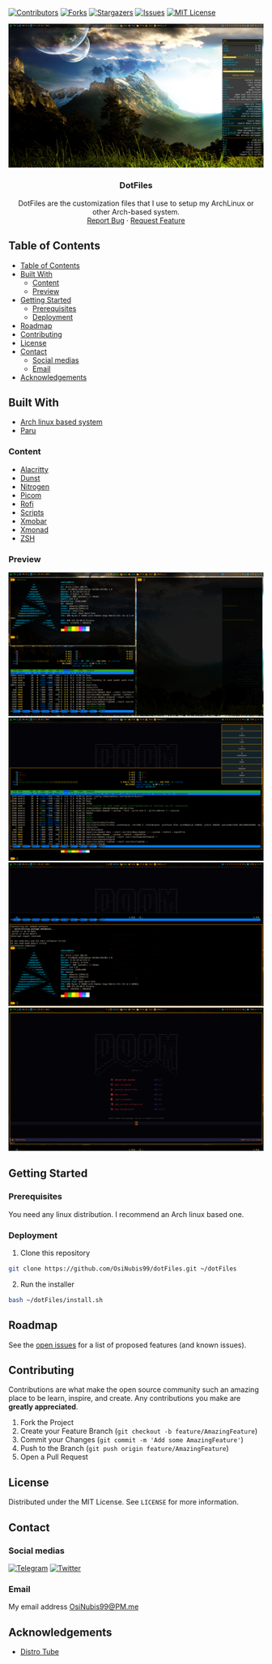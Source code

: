 [![Contributors][contributors-shield]][contributors-url]
[![Forks][forks-shield]][forks-url]
[![Stargazers][stars-shield]][stars-url]
[![Issues][issues-shield]][issues-url]
[![MIT License][license-shield]][license-url]

<!-- PROJECT DESCRIPTION -->
<p align="center">
  <a href="https://github.com/OsiNubis99/dotFiles">
    <img src="https://github.com/OsiNubis99/dotFiles/blob/main/docs/Base.png?raw=true" alt="Base">
  </a>
  <h3 align="center">DotFiles</h3>
  <p align="center">
    DotFiles are the customization files that I use to setup my ArchLinux or other Arch-based system.
    <br />
    <a href="https://github.com/OsiNubis99/dotFiles/issues">Report Bug</a>
    ·
    <a href="https://github.com/OsiNubis99/dotFiles/issues">Request Feature</a>
  </p>
</p>

<!-- TABLE OF CONTENTS -->

## Table of Contents

- [Table of Contents](#table-of-contents)
- [Built With](#built-with)
  - [Content](#content)
  - [Preview](#preview)
- [Getting Started](#getting-started)
  - [Prerequisites](#prerequisites)
  - [Deployment](#deployment)
- [Roadmap](#roadmap)
- [Contributing](#contributing)
- [License](#license)
- [Contact](#contact)
  - [Social medias](#social-medias)
  - [Email](#email)
- [Acknowledgements](#acknowledgements)

<!-- ABOUT THE PROJECT -->

## Built With

- [Arch linux based system](https://archlinux.org/)
- [Paru](https://github.com/morganamilo/paru)

### Content

- [Alacritty](https://github.com/OsiNubis99/dotFiles/tree/main/config/alacritty)
- [Dunst](https://github.com/OsiNubis99/dotFiles/tree/main/config/dunst)
- [Nitrogen](https://github.com/OsiNubis99/dotFiles/tree/main/config/nitrogen)
- [Picom](https://github.com/OsiNubis99/dotFiles/tree/main/config/picom)
- [Rofi](https://github.com/OsiNubis99/dotFiles/tree/main/config/rofi)
- [Scripts](https://github.com/OsiNubis99/dotFiles/tree/main/scripts)
- [Xmobar](https://github.com/OsiNubis99/dotFiles/tree/main/config/xmobar)
- [Xmonad](https://github.com/OsiNubis99/dotFiles/tree/main/config/xmonad)
- [ZSH](https://github.com/OsiNubis99/dotFiles/tree/main/config/zsh)

### Preview

![grid](https://github.com/OsiNubis99/dotFiles/blob/main/docs/Grid.png?raw=true)
![terminal](https://github.com/OsiNubis99/dotFiles/blob/main/docs/Terminal.png?raw=true)
![terminal2](https://github.com/OsiNubis99/dotFiles/blob/main/docs/Terminal2.png?raw=true)
![terminal3](https://github.com/OsiNubis99/dotFiles/blob/main/docs/Terminal3.png?raw=true)

<!-- GETTING STARTED -->

## Getting Started

### Prerequisites

You need any linux distribution. I recommend an Arch linux based one.

### Deployment

1. Clone this repository

```sh
git clone https://github.com/OsiNubis99/dotFiles.git ~/dotFiles
```

2. Run the installer

```sh
bash ~/dotFiles/install.sh
```

<!-- ROADMAP -->

## Roadmap

See the [open issues](https://github.com/OsiNubis99/dotFiles/issues) for a list of proposed features (and known issues).

<!-- CONTRIBUTING -->

## Contributing

Contributions are what make the open source community such an amazing place to be learn, inspire, and create. Any contributions you make are **greatly appreciated**.

1. Fork the Project
2. Create your Feature Branch (`git checkout -b feature/AmazingFeature`)
3. Commit your Changes (`git commit -m 'Add some AmazingFeature'`)
4. Push to the Branch (`git push origin feature/AmazingFeature`)
5. Open a Pull Request

<!-- LICENSE -->

## License

Distributed under the MIT License. See `LICENSE` for more information.

<!-- CONTACT -->

## Contact

### Social medias

[![Telegram](https://www.vectorlogo.zone/logos/telegram/telegram-icon.svg)](https://t.me/OsiNubis99)
[![Twitter](https://www.vectorlogo.zone/logos/twitter/twitter-icon.svg)](https://twitter.com/OsiNubis99)

### Email

My email address OsiNubis99@PM.me

<!-- ACKNOWLEDGEMENTS -->

## Acknowledgements

- [Distro Tube](distrotube.com/)

<!-- MARKDOWN LINKS & IMAGES -->

[contributors-shield]: https://img.shields.io/github/contributors/OsiNubis99/dotFiles.svg?style=for-the-badge
[contributors-url]: https://github.com/OsiNubis99/dotFiles/graphs/contributors
[forks-shield]: https://img.shields.io/github/forks/OsiNubis99/dotFiles.svg?style=for-the-badge
[forks-url]: https://github.com/OsiNubis99/dotFiles/network/members
[stars-shield]: https://img.shields.io/github/stars/OsiNubis99/dotFiles.svg?style=for-the-badge
[stars-url]: https://github.com/OsiNubis99/dotFiles/stargazers
[issues-shield]: https://img.shields.io/github/issues/OsiNubis99/dotFiles.svg?style=for-the-badge
[issues-url]: https://github.com/OsiNubis99/dotFiles/issues
[license-shield]: https://img.shields.io/github/license/OsiNubis99/dotFiles.svg?style=for-the-badge
[license-url]: https://github.com/OsiNubis99/dotFiles/blob/main/LICENSE
